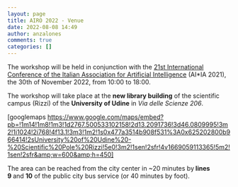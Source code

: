 ```yaml
---
layout: page
title: AIRO 2022 - Venue
date: 2022-08-08 14:49
author: anzalones
comments: true
categories: []
---
```

<!-- wp:paragraph -->
<p>The workshop will be held  in conjunction with the&nbsp;<a rel="noreferrer noopener" href="https://aixia2022.uniud.it/" target="_blank">21st International Conference of the Italian Association for Artificial Intelligence</a>&nbsp;(AI*IA 2021), the 30th of November 2022, from 10:00 to 18:00.</p>
<!-- /wp:paragraph -->

<!-- wp:paragraph -->
<p>The workshop will take place at the <strong>new library building</strong> of the scientific campus (Rizzi) of the <strong>University of Udine</strong> in <em>Via delle Scienze 206</em>.</p>
<!-- /wp:paragraph -->

<!-- wp:paragraph -->
[googlemaps https://www.google.com/maps/embed?pb=!1m14!1m8!1m3!1d2767.500533102158!2d13.2091736!3d46.0809995!3m2!1i1024!2i768!4f13.1!3m3!1m2!1s0x477a3514b908f531%3A0x625202800b966414!2sUniversity%20of%20Udine%20-%20Scientific%20Pole%20Rizzi!5e0!3m2!1sen!2sfr!4v1669059113365!5m2!1sen!2sfr&amp;w=600&amp;h=450]
<!-- /wp:paragraph -->

<!-- wp:paragraph -->
<p>The area can be reached from the city center in ~20 minutes by<strong>&nbsp;lines 9&nbsp;</strong>and&nbsp;<strong>10</strong>&nbsp;of the public city bus service (or 40 minutes by foot).<br></p>
<!-- /wp:paragraph -->
